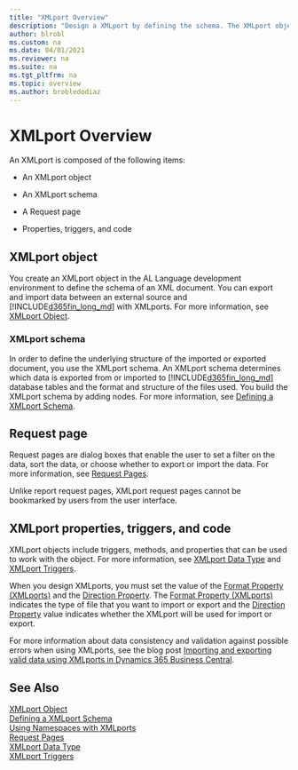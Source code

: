 ```yaml
---
title: "XMLport Overview"
description: "Design a XMLport by defining the schema. The XMLport object is composed of a schema, request page, properties, triggers, and code."
author: blrobl
ms.custom: na
ms.date: 04/01/2021
ms.reviewer: na
ms.suite: na
ms.tgt_pltfrm: na
ms.topic: overview
ms.author: brobledodiaz
---
```


# XMLport Overview
An XMLport is composed of the following items:

- An XMLport object

- An XMLport schema

- A Request page

- Properties, triggers, and code

## XMLport object
You create an XMLport object in the AL Language development environment to define the schema of an XML document. You can export and import data between an external source and [!INCLUDE[d365fin_long_md](includes/d365fin_long_md.md)] with XMLports. For more information, see [XMLport Object](devenv-xmlport-object.md).

### XMLport schema
In order to define the underlying structure of the imported or exported document, you use the XMLport schema. An XMLport schema determines which data is exported from or imported to [!INCLUDE[d365fin_long_md](includes/d365fin_long_md.md)] database tables and the format and structure of the files used. You build the XMLport schema by adding nodes. For more information, see [Defining a XMLport Schema](devenv-xmlport-schema.md).

## Request page
Request pages are dialog boxes that enable the user to set a filter on the data, sort the data, or choose whether to export or import the data. For more information, see [Request Pages](devenv-request-pages.md).

Unlike report request pages, XMLport request pages cannot be bookmarked by users from the user interface.

## XMLport properties, triggers, and code
XMLport objects include triggers, methods, and properties that can be used to work with the object. For more information, see [XMLport Data Type](methods-auto/xmlport/xmlport-data-type.md) and [XMLport Triggers](triggers-auto/xmlport/devenv-oninitxmlport-xmlport-trigger.md).

When you design XMLports, you must set the value of the [Format Property (XMLports)](properties/devenv-format-property.md) and the [Direction Property](properties/devenv-direction-property.md). The [Format Property (XMLports)](properties/devenv-format-property.md) indicates the type of file that you want to import or export and the [Direction Property](properties/devenv-direction-property.md) value indicates whether the XMLport will be used for import or export.

For more information about data consistency and validation against possible errors when using XMLports, see the blog post [Importing and exporting valid data using XMLports in Dynamics 365 Business Central](https://cloudblogs.microsoft.com/dynamics365/it/2019/05/22/importing-and-exporting-valid-data-using-xmlports-in-dynamics-365-business-central/).

## See Also

[XMLport Object](devenv-xmlport-object.md)  
[Defining a XMLport Schema](devenv-xmlport-schema.md)  
[Using Namespaces with XMLports](devenv-using-namespaces-with-xmlports.md)  
[Request Pages](devenv-request-pages.md)  
[XMLport Data Type](methods-auto/xmlport/xmlport-data-type.md)  
[XMLport Triggers](triggers-auto/xmlport/devenv-oninitxmlport-xmlport-trigger.md)
